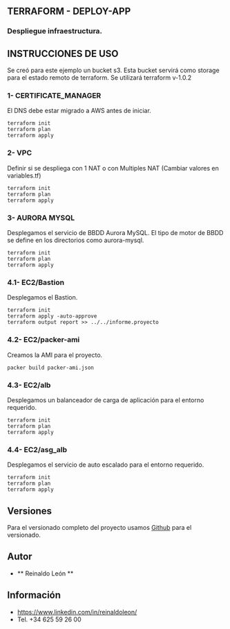 ##  TERRAFORM - DEPLOY-APP
### Despliegue infraestructura.

## INSTRUCCIONES DE USO ##
Se creó para este ejemplo un bucket s3. Esta bucket servirá como storage para el estado remoto de terraform.
Se utilizará terraform v-1.0.2

### 1- CERTIFICATE_MANAGER

El DNS debe estar migrado a AWS antes de iniciar.

```
terraform init
terraform plan
terraform apply
```

### 2- VPC

Definir si se despliega con 1 NAT o con Multiples NAT (Cambiar valores en variables.tf)

```
terraform init
terraform plan
terraform apply
```
### 3- AURORA MYSQL

Desplegamos el servicio de BBDD Aurora MySQL. El tipo de motor de BBDD se define en los directorios como aurora-mysql.

```
terraform init
terraform plan
terraform apply
```

### 4.1- EC2/Bastion

Desplegamos el Bastion.

```
terraform init
terraform apply -auto-approve
terraform output report >> ../../informe.proyecto
```

### 4.2- EC2/packer-ami

Creamos la AMI para el proyecto.

```
packer build packer-ami.json
```

### 4.3- EC2/alb

Desplegamos un balanceador de carga de aplicación para el entorno requerido.

```
terraform init
terraform plan
terraform apply
```

### 4.4- EC2/asg_alb

Desplegamos el servicio de auto escalado para el entorno requerido.

```
terraform init
terraform plan
terraform apply
```

## Versiones

Para el versionado completo del proyecto usamos [Github](http://github.com/) para el versionado. 

## Autor

* ** Reinaldo León ** 

## Información

* https://www.linkedin.com/in/reinaldoleon/
* Tel. +34 625 59 26 00
